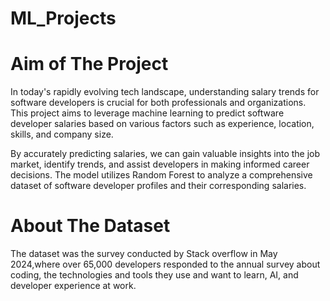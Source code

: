 # ML_Projects

# Aim of The Project

In today's rapidly evolving tech landscape, understanding salary trends for software developers is crucial for both professionals and organizations. This project aims to leverage machine learning to predict software developer salaries based on various factors such as experience, location, skills, and company size.

By accurately predicting salaries, we can gain valuable insights into the job market, identify trends, and assist developers in making informed career decisions. The model utilizes Random Forest to analyze a comprehensive dataset of software developer profiles and their corresponding salaries.

# About The Dataset

The dataset was the survey conducted by Stack overflow in May 2024,where over 65,000 developers responded to the annual survey about coding, the technologies and tools they use and want to learn, AI, and developer experience at work.
